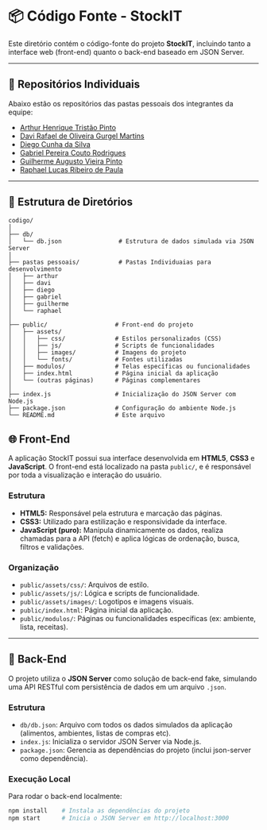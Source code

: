 # 📦 Código Fonte - StockIT

Este diretório contém o código-fonte do projeto **StockIT**, incluindo tanto a interface web (front-end) quanto o back-end baseado em JSON Server.

---

## 👤 Repositórios Individuais

Abaixo estão os repositórios das pastas pessoais dos integrantes da equipe:

- [Arthur Henrique Tristão Pinto](https://github.com/ICEI-PUC-Minas-CC-TI/ti1-2025-1-t2-manha-gerenciaralimentos/tree/master/codigo/pastas%20pessoais/arthur)
- [Davi Rafael de Oliveira Gurgel Martins](https://github.com/ICEI-PUC-Minas-CC-TI/ti1-2025-1-t2-manha-gerenciaralimentos/tree/master/codigo/pastas%20pessoais/davi)
- [Diego Cunha da Silva](https://github.com/ICEI-PUC-Minas-CC-TI/ti1-2025-1-t2-manha-gerenciaralimentos/tree/master/codigo/pastas%20pessoais/diego)
- [Gabriel Pereira Couto Rodrigues](https://github.com/ICEI-PUC-Minas-CC-TI/ti1-2025-1-t2-manha-gerenciaralimentos/tree/master/codigo/pastas%20pessoais/gabriel)
- [Guilherme Augusto Vieira Pinto](https://github.com/ICEI-PUC-Minas-CC-TI/ti1-2025-1-t2-manha-gerenciaralimentos/tree/master/codigo/pastas%20pessoais/guilherme)
- [Raphael Lucas Ribeiro de Paula](https://github.com/ICEI-PUC-Minas-CC-TI/ti1-2025-1-t2-manha-gerenciaralimentos/tree/master/codigo/pastas%20pessoais/raphael)

---

## 📁 Estrutura de Diretórios

```plaintext
codigo/
│
├── db/
│   └── db.json                # Estrutura de dados simulada via JSON Server
│
├── pastas pessoais/           # Pastas Individuaias para desenvolvimento
│   ├── arthur
│   ├── davi
│   ├── diego
│   ├── gabriel
│   ├── guilherme
│   └── raphael
│
├── public/                   # Front-end do projeto
│   ├── assets/
│   │   ├── css/              # Estilos personalizados (CSS)
│   │   ├── js/               # Scripts de funcionalidades
│   │   ├── images/           # Imagens do projeto
│   │   └── fonts/            # Fontes utilizadas
│   ├── modulos/              # Telas específicas ou funcionalidades
│   ├── index.html            # Página inicial da aplicação
│   └── (outras páginas)      # Páginas complementares
│
├── index.js                  # Inicialização do JSON Server com Node.js
├── package.json              # Configuração do ambiente Node.js
└── README.md                 # Este arquivo
```
## 🌐 Front-End

A aplicação StockIT possui sua interface desenvolvida em **HTML5**, **CSS3** e **JavaScript**. O front-end está localizado na pasta `public/`, e é responsável por toda a visualização e interação do usuário.

### Estrutura

- **HTML5:** Responsável pela estrutura e marcação das páginas.
- **CSS3:** Utilizado para estilização e responsividade da interface.
- **JavaScript (puro):** Manipula dinamicamente os dados, realiza chamadas para a API (fetch) e aplica lógicas de ordenação, busca, filtros e validações.

### Organização

- `public/assets/css/`: Arquivos de estilo.
- `public/assets/js/`: Lógica e scripts de funcionalidade.
- `public/assets/images/`: Logotipos e imagens visuais.
- `public/index.html`: Página inicial da aplicação.
- `public/modulos/`: Páginas ou funcionalidades específicas (ex: ambiente, lista, receitas).

---

## 🔧 Back-End

O projeto utiliza o **JSON Server** como solução de back-end fake, simulando uma API RESTful com persistência de dados em um arquivo `.json`.

### Estrutura

- `db/db.json`: Arquivo com todos os dados simulados da aplicação (alimentos, ambientes, listas de compras etc).
- `index.js`: Inicializa o servidor JSON Server via Node.js.
- `package.json`: Gerencia as dependências do projeto (inclui json-server como dependência).

### Execução Local

Para rodar o back-end localmente:

```bash
npm install    # Instala as dependências do projeto
npm start      # Inicia o JSON Server em http://localhost:3000
